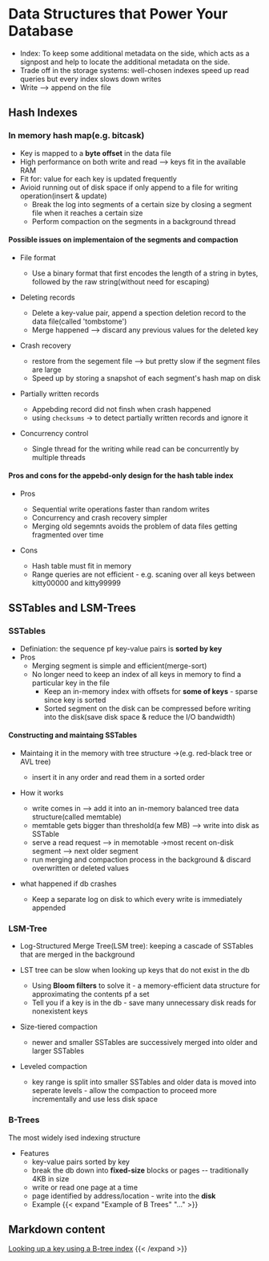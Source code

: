 <!-- ---
title: "Storage and Retrieval"
date: 2023-06-19T22:13:18-07:00
draft: true
--- -->

# Data Structures that Power Your Database
* Index: To keep some additional metadata on the side, which acts as a signpost and help to locate the additional metadata on the side.
* Trade off in the storage systems: well-chosen indexes speed up read queries but every index slows down writes
* Write --> append on the file

## Hash Indexes

### In memory hash map(e.g. bitcask)
* Key is mapped to a **byte offset** in the data file
* High performance on both write and read --> keys fit in the available RAM
* Fit for: value for each key is updated frequently
* Avioid running out of disk space if only append to a file for writing operation(insert & update)
  * Break the log into segments of a certain size by closing a segment file when it reaches a certain size
  * Perform compaction on the segments in a background thread
  
#### Possible issues on implementaion of the segments and compaction
* File format
  * Use a binary format that first encodes the length of a string in bytes, followed by the raw string(without need for escaping)

* Deleting records
  * Delete a key-value pair, append a spection deletion record to the data file(called 'tombstome')
  * Merge happened --> discard any previous values for the deleted key

* Crash recovery
  * restore from the segement file --> but pretty slow if the segment files are large
  * Speed up by storing a snapshot of each segment's hash map on disk

* Partially written records
  * Appebding record did not finsh when crash happened
  * using `checksums` -> to detect partially written records and ignore it

* Concurrency control
  * Single thread for the writing while read can be concurrently by multiple threads

#### Pros and cons for the appebd-only design for the hash table index
* Pros
  * Sequential write operations faster than random writes
  * Concurrency and crash recovery simpler
  * Merging old segemnts avoids the problem of data files getting fragmented over time

* Cons
  * Hash table must fit in memory
  * Range queries are not efficient - e.g. scaning over all keys between kitty00000 and kitty99999

## SSTables and LSM-Trees

### SSTables
* Definiation: the sequence pf key-value pairs is **sorted by key**
* Pros
  * Merging segment is simple and efficient(merge-sort)
  * No longer need to keep an index of all keys in memory to find a particular key in the file
    * Keep an in-memory index with offsets for **some of keys** - sparse since key is sorted
    * Sorted segment on the disk can be compressed before writing into the disk(save disk space & reduce the I/O bandwidth)

#### Constructing and maintaing SSTables
* Maintaing it in the memory with tree structure ->(e.g. red-black tree or AVL tree)
  * insert it in any order and read them in a sorted order

* How it works
  * write comes in --> add it into an in-memory balanced tree data structure(called memtable)
  * memtable gets bigger than threshold(a few MB) --> write into disk as SSTable
  * serve a read request --> in memotable ->most recent on-disk segment --> next older segment
  * run merging and compaction process in the background & discard overwritten or deleted values

* what happened if db crashes
  * Keep a separate log on disk to which every write is immediately appended


### LSM-Tree
* Log-Structured Merge Tree(LSM tree): keeping a cascade of SSTables that are merged in the background
* LST tree can be slow when looking up keys that do not exist in the db
  * Using **Bloom filters** to solve it - a memory-efficient data structure for approximating the contents pf a set
  * Tell you if a key is in the db - save many unnecessary disk reads for nonexistent keys

* Size-tiered compaction
  * newer and smaller SSTables are successively merged into older and larger SSTables

* Leveled compaction
  * key range is split into smaller SSTables and older data is moved into seperate levels - allow the compaction to proceed more incrementally and use less disk space


### B-Trees
The most widely ised indexing structure

* Features
  * key-value pairs sorted by key
  * break the db down into **fixed-size** blocks or pages -- traditionally 4KB in size
  * write or read one page at a time
  * page identified by address/location - write into the **disk**
  * Example
{{< expand "Example of B Trees" "..." >}}
## Markdown content
[Looking up a key using a B-tree index](/Users/yangtian/Documents/gitRepo/jojo_notes/content/docs/systemdesign/images/looking_up_a_key_using_b_tree.png)
{{< /expand >}}
